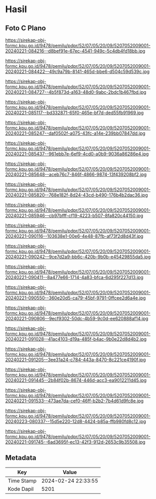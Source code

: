 # Hasil

## Foto C Plano

https://sirekap-obj-formc.kpu.go.id/9478/pemilu/pdpr/52/07/05/20/09/5207052009001-20240221-084216--d8bef91e-67ec-4541-949c-5c4db4fd18bb.jpg

https://sirekap-obj-formc.kpu.go.id/9478/pemilu/pdpr/52/07/05/20/09/5207052009001-20240221-084422--49c9a79b-8141-465d-bbe6-d504c59d539c.jpg

https://sirekap-obj-formc.kpu.go.id/9478/pemilu/pdpr/52/07/05/20/09/5207052009001-20240221-084727--4b5f873d-a163-48d0-9abc-2bdc1b467fbd.jpg

https://sirekap-obj-formc.kpu.go.id/9478/pemilu/pdpr/52/07/05/20/09/5207052009001-20240221-085117--bd332871-65f0-465e-bf7d-ded55fb91969.jpg

https://sirekap-obj-formc.kpu.go.id/9478/pemilu/pdpr/52/07/05/20/09/5207052009001-20240221-085247--daf0502f-a075-43fc-a14e-239bb07847dd.jpg

https://sirekap-obj-formc.kpu.go.id/9478/pemilu/pdpr/52/07/05/20/09/5207052009001-20240221-085437--961ebb7e-6ef9-4cd0-a0b9-9036a86286e4.jpg

https://sirekap-obj-formc.kpu.go.id/9478/pemilu/pdpr/52/07/05/20/09/5207052009001-20240221-085648--aceb76c7-846f-4866-9874-13f439208bf2.jpg

https://sirekap-obj-formc.kpu.go.id/9478/pemilu/pdpr/52/07/05/20/09/5207052009001-20240221-085820--768e182f-8d24-43cd-b490-176b4b2dac36.jpg

https://sirekap-obj-formc.kpu.go.id/9478/pemilu/pdpr/52/07/05/20/09/5207052009001-20240221-085946--cb97bfff-cf19-4223-b507-8fa820c44150.jpg

https://sirekap-obj-formc.kpu.go.id/9478/pemilu/pdpr/52/07/05/20/09/5207052009001-20240221-090116--103638e1-00e6-4e48-87fb-af73f2d8d43f.jpg

https://sirekap-obj-formc.kpu.go.id/9478/pemilu/pdpr/52/07/05/20/09/5207052009001-20240221-090242--9ce7d2a9-bb6c-420b-9b0b-e45429855da5.jpg

https://sirekap-obj-formc.kpu.go.id/9478/pemilu/pdpr/52/07/05/20/09/5207052009001-20240221-090411--8a477e66-1714-4a83-bfca-6d295f227d13.jpg

https://sirekap-obj-formc.kpu.go.id/9478/pemilu/pdpr/52/07/05/20/09/5207052009001-20240221-090550--360e20d5-ca79-45bf-9791-0ffcee2d6a4e.jpg

https://sirekap-obj-formc.kpu.go.id/9478/pemilu/pdpr/52/07/05/20/09/5207052009001-20240221-090806--9ecf9302-50dc-4b59-9c0d-ee620888af14.jpg

https://sirekap-obj-formc.kpu.go.id/9478/pemilu/pdpr/52/07/05/20/09/5207052009001-20240221-091028--41ac4103-d19a-485f-b4ac-9b0e22d8d4b2.jpg

https://sirekap-obj-formc.kpu.go.id/9478/pemilu/pdpr/52/07/05/20/09/5207052009001-20240221-091205--3ee31a24-c784-443a-8470-8c221ce4190f.jpg

https://sirekap-obj-formc.kpu.go.id/9478/pemilu/pdpr/52/07/05/20/09/5207052009001-20240221-091445--2b84f02b-8674-446d-acc3-ea9012211d45.jpg

https://sirekap-obj-formc.kpu.go.id/9478/pemilu/pdpr/52/07/05/20/09/5207052009001-20240221-091533--473ae7da-cef0-46ff-b2b2-7b4d61d9fc8e.jpg

https://sirekap-obj-formc.kpu.go.id/9478/pemilu/pdpr/52/07/05/20/09/5207052009001-20240223-080337--15d5e220-12d8-4424-b85a-ffb980fd8c12.jpg

https://sirekap-obj-formc.kpu.go.id/9478/pemilu/pdpr/52/07/05/20/09/5207052009001-20240221-091745--6ad3695f-ec13-42f3-912d-2653c9b35508.jpg


## Metadata

| Key        | Value               |
| ---------- | ------------------- |
| Time Stamp | 2024-02-24 22:33:55 |
| Kode Dapil | 5201                |



